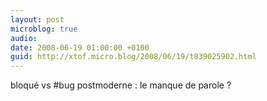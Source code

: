 ```yaml
---
layout: post
microblog: true
audio: 
date: 2008-06-19 01:00:00 +0100
guid: http://xtof.micro.blog/2008/06/19/t839025902.html
---
```

bloqué vs #bug postmoderne : le manque de parole ?

